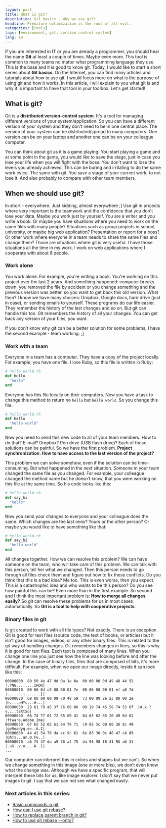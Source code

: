 ```yaml
---
layout: post
title: What is git?
description: Git basics - Why we use git?
headline: Premature optimization is the root of all evil.
categories: [tools]
tags: [environment, git, version control system]
lang: en
---
```


If you are interested in IT or you are already a programmer, you should hear the name **Git** at least a couple of times. Maybe even more. This tool is common to many teams no matter what programming language they use. This is the base and it is good to know git. Today, I would like to start a short series about **Git basics**. On the Internet, you can find many articles and tutorials about how to use git. I would focus more on what is the purpose of using git and how it works. In this article, I will explain to you what git is and why it is important to have that tool in your toolbox. Let's get started!

## What is git?

Git is a **distributed version-control system**. It's a tool for managing different versions of your system/application. So you can have a different version of your system and they don't need to be in one central place. The version of your system can be distributed/spread to many computers. One version can be on your laptop and another one can be on your colleague computer.

You can think about git as it is a game playing. You start playing a game and at some point in the game, you would like to save the stage, just in case you lose your life when you will fight with the boss. You don't want to lose the levels you already achieved. This can be boring and irritating to do the same work twice. The same with git. You save a stage of your current work, to not lose it. And also probably to compare with other team members.

## When we should use git?

In short - everywhere. Just kidding, almost everywhere ;] Use git in projects where very important is the teamwork and the confidence that you don't lose your data. Maybe you work just by yourself. You are a writer and you write a book. Or maybe you have situations where you need to work on the same files with many people? Situations such as group projects in school, university, or maybe big web application? Presentation or report for a boss? Or other work where everyone in a team needs to share the same files and change them? Those are situations where git is very useful. I have those situations all the time in my work. I work on web applications where I cooperate with about 8 people.

### Work alone

You work alone. For example, you're writing a book. You're working on this project over the last 2 years. And something happened: computer breaks down, you removed the file by accident or you change something and the previous version was better, so you want to get back this old version. What then? I know we have many choices: Dropbox, Google docs, hard drive (just in case), or sending emails to yourself. These programs do our life easier. They remember the history of the last changes and so on. But git can handle this too. Git remembers the history of all your changes. You can get back any version of your files, you want.

If you don’t know why git can be a better solution for some problems, I have the second example - team working. ;]

### Work with a team

Everyone in a team has a computer. They have a copy of the project locally. For example, you have one file. I love Ruby, so this file is written in Ruby:

```ruby
# hello_world.rb
def hello
  "hello"
end
```

Everyone has this file locally on their computers. Now you have a task to change this method to return no `hello` but `hello world`. So you change this file:

```ruby
# hello_world.rb
def hello
  "hello world"
end
```

Now you need to send this new code to all of your team members. How to do that? E-mail? Dropbox? Pen drive (USB flash drive)? Each of these solutions can be painful. So we have the first problem. **Project synchronization. How to have access to the last version of the project?**

This problem we can solve somehow, even if the solution can be time-consuming. But what happened in the next situation. Someone in your team changed the same file as you changed. For example, your colleague changed the method name but he doesn’t know, that you were working on this file at the same time. So his code looks like this:

```ruby
# hello_world.rb
def say_hi
  "hello"
end
```

Now you send your changes to everyone and your colleague does the same. Which changes are the last ones? Yours or the other person? Or maybe you would like to have something like that:

```ruby
# hello_world.rb
def say_hi
  "hello world"
end
```

All changes together. How we can resolve this problem? We can have someone on the team, who will take care of this problem. We can talk with this person, tell her what we changed. Then this person needs to go through all files check them and figure out how to fix these conflicts. Do you think that this is a bad idea? Me too. This is even worse, then you expect. This is a catastrophic idea and who wants to be this person? Do you see how painful this can be? Even more than in the first example. So second and I think the most important problem is: **How to merge all changes easily?** So git can resolve these problems for us in most cases automatically. So **Git is a tool to help with cooperative projects**.

### Binary files in git

Is git created to work with all file types? Not exactly. There is an exception. Git is good for text files (source code, the text of books, or articles) but it isn't good for images, videos, or any other binary files. This is related to the git way of handling changes. Git remembers changes in lines, so this is why it is good for text files. Each text is composed of many lines. When you change one line you just see how the line was looking before and after the change. In the case of binary files, files that are composed of bits, it's more difficult. For example, when we open our image directly, inside it can look like this:

```
00000000  89 50 4e 47 0d 0a 1a 0a  00 00 00 0d 49 48 44 52  |.PNG........IHDR|
00000010  00 00 04 c9 00 00 01 7e  08 06 00 00 01 ef a0 7d  |.......~.......}|
00000020  68 00 00 00 09 70 48 59  73 00 00 2e 23 00 00 2e  |h....pHYs...#...|
00000030  23 01 78 a5 3f 76 00 00  00 19 74 45 58 74 53 6f  |#.x.?v....tEXtSo|
00000040  66 74 77 61 72 65 00 41  64 6f 62 65 20 49 6d 61  |ftware.Adobe Ima|
00000050  67 65 52 65 61 64 79 71  c9 65 3c 00 00 36 8c 49  |geReadyq.e<..6.I|
00000060  44 41 54 78 da ec 9c 61  6e 83 30 0c 46 47 c4 85  |DATx...an.0.FG..|
00000070  a6 75 47 da a9 76 a4 75  da 91 98 f8 41 95 a6 31  |.uG..v.u....A..1|
...
```

Our computer can interpret this in colors and shapes but we can’t. So when we change something in this image (one or more bits), we don’t even know what the change was. Although we have a specific program, that will interpret these bits for us, like image explorer. I don’t say that we never put images to git. I say that we can not see what changed easily.

### Next articles in this series:
- <a href="{{ site.baseurl }}/git-usage" title="How to start using git?">Basic commands in git</a>
- <a href="{{ site.baseurl }}/git-rebase" title="What is a difference between git merge and git rebase?">How can I use git rebase?</a>
- <a href="{{ site.baseurl }}/replace-parent-branch" title="Setting git parent pointer to a different parent.">How to replace parent branch in git?</a>
- <a href="{{ site.baseurl }}/git-rebase-onto" title="Git rebase --onto an overview.">How to use git rebase --onto?</a>
